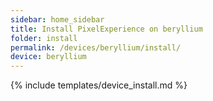 ```yaml
---
sidebar: home_sidebar
title: Install PixelExperience on beryllium
folder: install
permalink: /devices/beryllium/install/
device: beryllium
---
```

{% include templates/device_install.md %}
